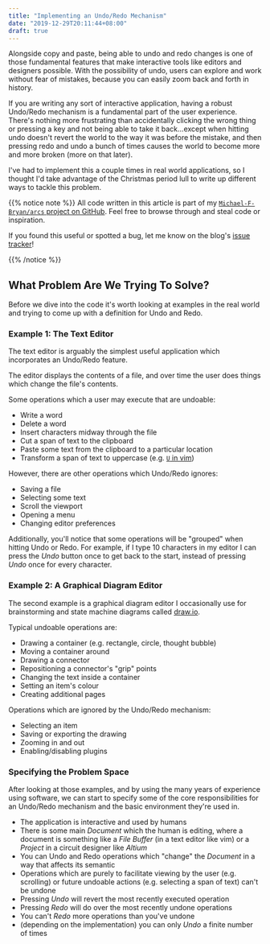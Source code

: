```yaml
---
title: "Implementing an Undo/Redo Mechanism"
date: "2019-12-29T20:11:44+08:00"
draft: true
---
```


Alongside copy and paste, being able to undo and redo changes is one of those
fundamental features that make interactive tools like editors and designers
possible. With the possibility of undo, users can explore and work without
fear of mistakes, because you can easily zoom back and forth in history.

If you are writing any sort of interactive application, having a robust
Undo/Redo mechanism is a fundamental part of the user experience. There's
nothing more frustrating than accidentally clicking the wrong thing or
pressing a key and not being able to take it back...except when hitting undo
doesn't revert the world to the way it was before the mistake, and then
pressing redo and undo a bunch of times causes the world to become more and
more broken (more on that later).

I've had to implement this a couple times in real world applications, so I
thought I'd take advantage of the Christmas period lull to write up different
ways to tackle this problem.

{{% notice note %}}
All code written in this article is part of my [`Michael-F-Bryan/arcs`
project on GitHub][repo]. Feel free to browse through and steal code or
inspiration.

If you found this useful or spotted a bug, let me know on the blog's
[issue tracker][issue]!

[repo]: https://github.com/Michael-F-Bryan/arcs
[issue]: https://github.com/Michael-F-Bryan/adventures.michaelfbryan.com
{{% /notice %}}

## What Problem Are We Trying To Solve?

Before we dive into the code it's worth looking at examples in the real world
and trying to come up with a definition for Undo and Redo.

### Example 1: The Text Editor

The text editor is arguably the simplest useful application which incorporates
an Undo/Redo feature.

The editor displays the contents of a file, and over time the user does
things which change the file's contents.

Some operations which a user may execute that are undoable:

- Write a word
- Delete a word
- Insert characters midway through the file
- Cut a span of text to the clipboard
- Paste some text from the clipboard to a particular location
- Transform a span of text to uppercase (e.g. [`U` in vim][vim-change-case])

However, there are other operations which Undo/Redo ignores:

- Saving a file
- Selecting some text
- Scroll the viewport
- Opening a menu
- Changing editor preferences

Additionally, you'll notice that some operations will be "grouped" when hitting
Undo or Redo. For example, if I type 10 characters in my editor I can press the
*Undo* button once to get back to the start, instead of pressing *Undo* once for
every character.

### Example 2: A Graphical Diagram Editor

The second example is a graphical diagram editor I occasionally use for
brainstorming and state machine diagrams called [draw.io](https://draw.io/).

Typical undoable operations are:

- Drawing a container (e.g. rectangle, circle, thought bubble)
- Moving a container around
- Drawing a connector
- Repositioning a connector's "grip" points
- Changing the text inside a container
- Setting an item's colour
- Creating additional pages

Operations which are ignored by the Undo/Redo mechanism:

- Selecting an item
- Saving or exporting the drawing
- Zooming in and out
- Enabling/disabling plugins

### Specifying the Problem Space

After looking at those examples, and by using the many years of experience using
software, we can start to specify some of the core responsibilities for an
Undo/Redo mechanism and the basic environment they're used in.

- The application is interactive and used by humans
- There is some main *Document* which the human is editing, where a document is
  something like a *File Buffer* (in a text editor like vim) or a *Project* in a
  circuit designer like *Altium*
- You can Undo and Redo operations which "change" the *Document* in a way that
  affects its semantic
- Operations which are purely to facilitate viewing by the user (e.g. scrolling)
  or future undoable actions (e.g. selecting a span of text) can't be undone
- Pressing *Undo* will revert the most recently executed operation
- Pressing *Redo* will do over the most recently undone operations
- You can't *Redo* more operations than you've undone
- (depending on the implementation) you can only *Undo* a finite number of times

[vim-change-case]: https://vim.fandom.com/wiki/Switching_case_of_characters